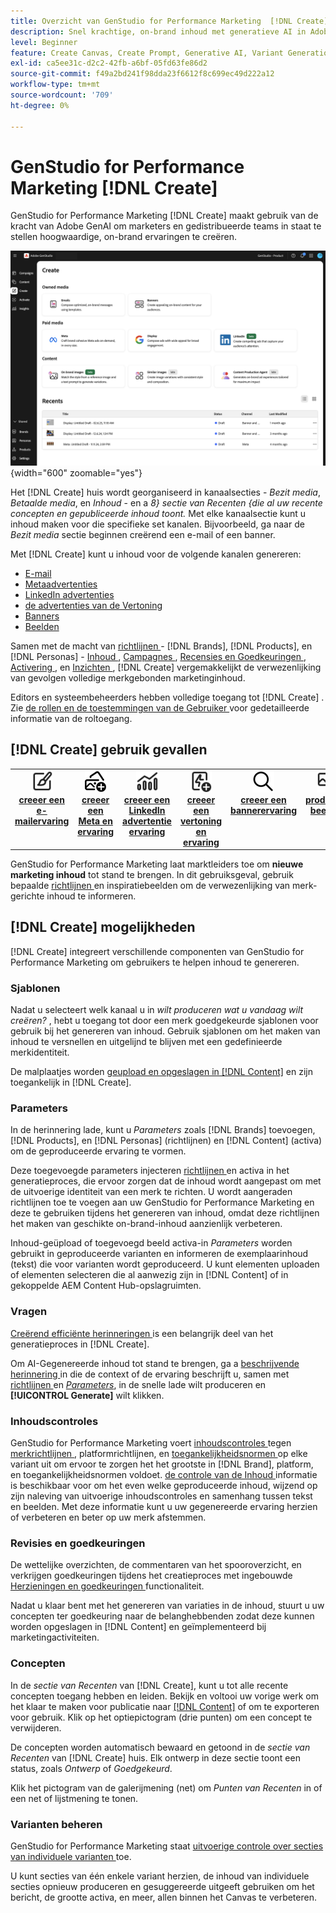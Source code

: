 ```yaml
---
title: Overzicht van GenStudio for Performance Marketing  [!DNL Create]
description: Snel krachtige, on-brand inhoud met generatieve AI in Adobe GenStudio for Performance Marketing  [!DNL Create] produceren.
level: Beginner
feature: Create Canvas, Create Prompt, Generative AI, Variant Generation, Content Generation
exl-id: ca5ee31c-d2c2-42fb-a6bf-05fd63fe86d2
source-git-commit: f49a2bd241f98dda23f6612f8c699ec49d222a12
workflow-type: tm+mt
source-wordcount: '709'
ht-degree: 0%

---
```


# GenStudio for Performance Marketing [!DNL Create]

GenStudio for Performance Marketing [!DNL Create] maakt gebruik van de kracht van Adobe GenAI om marketers en gedistribueerde teams in staat te stellen hoogwaardige, on-brand ervaringen te creëren.

![ creeer huis ](/help/assets/create-home.png){width="600" zoomable="yes"}

Het [!DNL Create] huis wordt georganiseerd in kanaalsecties - _Bezit media_, _Betaalde media_, en _Inhoud_ - en a _8&rbrace; sectie van Recenten &lbrace;die al uw recente concepten en gepubliceerde inhoud toont._ Met elke kanaalsectie kunt u inhoud maken voor die specifieke set kanalen. Bijvoorbeeld, ga naar de _Bezit media_ sectie beginnen creërend een e-mail of een banner.

Met [!DNL Create] kunt u inhoud voor de volgende kanalen genereren:

* [ E-mail ](email-experiences.md)
* [ Metaadvertenties ](meta-experiences.md)
* [ LinkedIn advertenties ](linkedin-experiences.md)
* [ de advertenties van de Vertoning ](display-ad-experiences.md)
* [ Banners ](banner-experiences.md)
* [ Beelden ](generate-assets.md)

Samen met de macht van [ richtlijnen ](/help/user-guide/guidelines/overview.md) - [!DNL Brands], [!DNL Products], en [!DNL Personas] - [ Inhoud ](/help/user-guide/content/overview.md), [ Campagnes ](/help/user-guide/campaigns/overview.md), [ Recensies en Goedkeuringen ](/help/user-guide/approvals/overview.md), [ Activering ](/help/user-guide/activation/overview.md), en [ Inzichten ](/help/user-guide/insights/overview.md), [!DNL Create] vergemakkelijkt de verwezenlijking van gevolgen volledige merkgebonden marketinginhoud.

Editors en systeembeheerders hebben volledige toegang tot [!DNL Create] . Zie [ de rollen en de toestemmingen van de Gebruiker ](/help/user-guide/user-roles.md) voor gedetailleerde informatie van de roltoegang.

## [!DNL Create] gebruik gevallen

<table style="table-layout:fixed">
<tr style="border: 0;">
   <td align="center" valign="top" width="100">
      <a href="/help/user-guide/create/create-email-experience.md">
      <img alt="Nieuwe inhoud maken" src="../../assets/icons/icon-create.svg" width="35">
      </a>
      <div>
         <a href="/help/user-guide/create/create-email-experience.md">
         <strong> creeer een e-mailervaring </strong>
         </a>
      </div>
   </td>
   <td align="center" valign="top" width="100">
      <a href="/help/user-guide/create/create-meta-ad.md">
      <img alt="Een meta-advertentie maken" src="../../assets/icons/icon-addContent.png" width="35">
      </a>
      <div>
         <a href="/help/user-guide/create/create-meta-ad.md">
         <strong> creeer een Meta en ervaring </strong>
         </a>
      </div>
   </td>
   <td align="center" valign="top" width="100">
      <a href="/help/user-guide/create/create-linkedin.md">
      <img alt="Een LinkedIn-advertentie-ervaring maken" src="../../assets/icons/icon-dataAnalytics.svg" width="35">
      </a>
      <div>
         <a href="/help/user-guide/create/create-linkedin.md">
         <strong> creeer een LinkedIn advertentie ervaring </strong>
         </a>
      </div>
   </td>
   <td align="center" valign="top" width="100">
      <a href="/help/user-guide/create/create-display-ad.md">
      <img alt="Een weergave en ervaring maken" src="../../assets/icons/icon-addTemplate.svg" width="35">
      </a>
      <div>
         <a href="/help/user-guide/create/create-display-ad.md">
         <strong> creeer een vertoning en ervaring </strong>
         </a>
      </div>
   </td>
   <td align="center" valign="top" width="100">
      <a href="/help/user-guide/create/create-banner-experience.md">
      <img alt="Een bannerervaring maken" src="../../assets/icons/icon-search.png" width="35">
      </a>
      <div>
         <a href="/help/user-guide/create/create-banner-experience.md">
         <strong> creeer een bannerervaring </strong>
         </a>
      </div>
   </td>
   <td align="center" valign="top" width="100">
      <a href="/help/user-guide/create/generate-assets.md">
      <img alt="Afbeeldingen maken" src="../../assets/icons/icon-asset.svg" width="35">
      </a>
      <div>
         <a href="/help/user-guide/create/generate-assets.md">
         <strong> produceer beelden </strong>
         </a>
      </div>
   </td>
</tr>
</table>

GenStudio for Performance Marketing laat marktleiders toe om **nieuwe marketing inhoud** tot stand te brengen. In dit gebruiksgeval, gebruik bepaalde [ richtlijnen ](/help/user-guide/guidelines/overview.md) en inspiratiebeelden om de verwezenlijking van merk-gerichte inhoud te informeren.

## [!DNL Create] mogelijkheden

[!DNL Create] integreert verschillende componenten van GenStudio for Performance Marketing om gebruikers te helpen inhoud te genereren.

### Sjablonen

Nadat u selecteert welk kanaal u in _wilt produceren wat u vandaag wilt creëren?_ , hebt u toegang tot door een merk goedgekeurde sjablonen voor gebruik bij het genereren van inhoud. Gebruik sjablonen om het maken van inhoud te versnellen en uitgelijnd te blijven met een gedefinieerde merkidentiteit.

De malplaatjes worden [ geupload en opgeslagen in  [!DNL Content]](/help/user-guide/content/overview.md) en zijn toegankelijk in [!DNL Create].

### Parameters

In de herinnering lade, kunt u _Parameters_ zoals [!DNL Brands] toevoegen, [!DNL Products], en [!DNL Personas] (richtlijnen) en [!DNL Content] (activa) om de geproduceerde ervaring te vormen.

Deze toegevoegde parameters injecteren [ richtlijnen ](/help/user-guide/guidelines/overview.md) en activa in het generatieproces, die ervoor zorgen dat de inhoud wordt aangepast om met de uitvoerige identiteit van een merk te richten. U wordt aangeraden richtlijnen toe te voegen aan uw GenStudio for Performance Marketing en deze te gebruiken tijdens het genereren van inhoud, omdat deze richtlijnen het maken van geschikte on-brand-inhoud aanzienlijk verbeteren.

Inhoud-geüpload of toegevoegd beeld activa-in _Parameters_ worden gebruikt in geproduceerde varianten en informeren de exemplaarinhoud (tekst) die voor varianten wordt geproduceerd. U kunt elementen uploaden of elementen selecteren die al aanwezig zijn in [!DNL Content] of in gekoppelde AEM Content Hub-opslagruimten.

### Vragen

[ Creërend efficiënte herinneringen ](/help/user-guide/effective-prompts.md) is een belangrijk deel van het generatieproces in [!DNL Create].

Om AI-Gegenereerde inhoud tot stand te brengen, ga a [ beschrijvende herinnering ](/help/user-guide/effective-prompts.md) in die de context of de ervaring beschrijft u, samen met [ richtlijnen ](/help/user-guide/guidelines/overview.md) en [_Parameters_](#parameters), in de snelle lade wilt produceren en **[!UICONTROL Generate]** wilt klikken.

### Inhoudscontroles

GenStudio for Performance Marketing voert [ inhoudscontroles ](/help/user-guide/guidelines/brand-validation.md#content-check-panel) tegen [ merkrichtlijnen ](/help/user-guide/guidelines/brands.md), platformrichtlijnen, en [ toegankelijkheidsnormen ](/help/user-guide/guidelines/overview.md#compliance) op elke variant uit om ervoor te zorgen het het grootste in [!DNL Brand], platform, en toegankelijkheidsnormen voldoet. [ de controle van de Inhoud ](/help/user-guide/guidelines/brand-validation.md#content-check-summary) informatie is beschikbaar voor om het even welke geproduceerde inhoud, wijzend op zijn naleving van uitvoerige inhoudscontroles en samenhang tussen tekst en beelden. Met deze informatie kunt u uw gegenereerde ervaring herzien of verbeteren en beter op uw merk afstemmen.

### Revisies en goedkeuringen

De wettelijke overzichten, de commentaren van het spooroverzicht, en verkrijgen goedkeuringen tijdens het creatieproces met ingebouwde [ Herzieningen en goedkeuringen ](/help/user-guide/approvals/overview.md) functionaliteit.

Nadat u klaar bent met het genereren van variaties in de inhoud, stuurt u uw concepten ter goedkeuring naar de belanghebbenden zodat deze kunnen worden opgeslagen in [!DNL Content] en geïmplementeerd bij marketingactiviteiten.

### Concepten

In de _sectie van Recenten_ van [!DNL Create], kunt u tot alle recente concepten toegang hebben en leiden. Bekijk en voltooi uw vorige werk om het klaar te maken voor publicatie naar [[!DNL Content]](/help/user-guide/content/overview.md) of om te exporteren voor gebruik. Klik op het optiepictogram (drie punten) om een concept te verwijderen.

De concepten worden automatisch bewaard en getoond in de _sectie van Recenten_ van [!DNL Create] huis. Elk ontwerp in deze sectie toont een status, zoals _Ontwerp_ of _Goedgekeurd_.

Klik het pictogram van de galerijmening (net) om _Punten van Recenten_ in of een net of lijstmening te tonen.

### Varianten beheren

GenStudio for Performance Marketing staat [ uitvoerige controle over secties van individuele varianten ](/help/user-guide/create/manage-variants.md) toe.

U kunt secties van één enkele variant herzien, de inhoud van individuele secties opnieuw produceren en gesuggereerde uitgeeft gebruiken om het bericht, de grootte activa, en meer, allen binnen het Canvas te verbeteren.
